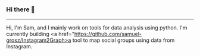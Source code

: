 ### Hi there 👋
---
Hi, I'm Sam, and I mainly work on tools for data analysis using python.
I'm currently building <a href="https://github.com/samuel-grosz/Instagram2Graph>a tool to map social groups</a> using data from Instagram.

